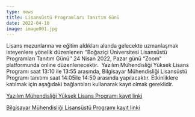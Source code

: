 ```yaml
---
type: news
title: Lisansüstü Programları Tanıtım Günü
date: 2022-04-10
image: image001.jpg
---
```

Lisans mezunlarına ve eğitim aldıkları alanda gelecekte uzmanlaşmak isteyenlere yönelik düzenlenen ‘’Boğaziçi Üniversitesi Lisansüstü Programları Tanıtım Günü’’ 24 Nisan 2022, Pazar günü “Zoom” platformunda online düzenlenecektir.  Yazılım Mühendisliği Yüksek Lisans Programı saat 13:10 ile 13:55 arasında, Bilgisayar Mühendisliği Lisansüstü Programı tanıtımı saat 14:05ile 14:50 arasında yapılacaktır. Etkinliklere katılmak için aşağıdaki bağlantıları kullanarak kayıt olmak gereklidir.

[Yazılım Mühendisliği Yüksek Lisans Programı kayıt linki](https://us06web.zoom.us/meeting/register/tZUpc-yhrD0pHdJ_I2OTYcF0wGzlA5CdnJ7o)

[Bilgisayar Mühendisliği Lisansüstü Programı kayıt linki](https://us06web.zoom.us/meeting/register/tZUsfuisrjgpHtSfw8dAvNrmoN4xpeQXRls_)
